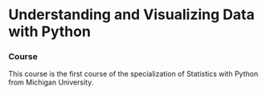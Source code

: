 # Understanding and Visualizing Data with Python

### Course


This course is the first course of the specialization of Statistics with Python from Michigan University.
